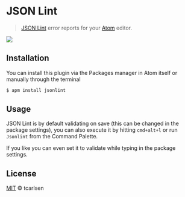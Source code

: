 # JSON Lint

> [JSON Lint](https://github.com/zaach/jsonlint) error reports for your [Atom](http://atom.io) editor.

![](https://dl.dropboxusercontent.com/u/2714001/github/jsonlint.jpg)

## Installation

You can install this plugin via the Packages manager in Atom itself or manually through the terminal

```bash
$ apm install jsonlint
```

## Usage

JSON Lint is by default validating on save (this can be changed in the package settings), you can also execute it by hitting `cmd+alt+l` or run `Jsonlint` from the Command Palette.

If you like you can even set it to validate while typing in the package settings.

## License

[MIT](http://opensource.org/licenses/MIT) © tcarlsen
